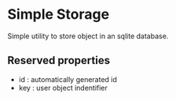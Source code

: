 Simple Storage
==============

Simple utility to store object in an sqlite database.

Reserved properties
-------------------

* id  : automatically generated id
* key : user object indentifier
